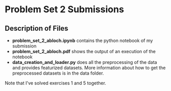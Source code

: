 # Problem Set 2 Submissions

## Description of Files
- **problem_set_2_abloch.ipynb** contains the python notebook of my submission
- **problem_set_2_abloch.pdf** shows the output of an execution of the notebook
- **data_creation_and_loader.py** does all the preprocessing of the data and provides featurized datasets. More information about how to get the preprocessed datasets is in the data folder.

Note that I've solved exercises 1 and 5 together.
